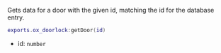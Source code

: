 Gets data for a door with the given id, matching the id for the database entry.

```lua
exports.ox_doorlock:getDoor(id)
```

- id: `number`
